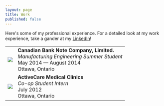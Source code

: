 ```yaml
---
layout: page
title: Work
published: false
---
```


<p class="message">
  Here's some of my professional experience. For a detailed look at my work
  experience, take a gander at my <a href="{{ site.linkedin.link }}"> LinkedIn</a>!
</p>

<table>
  <tr>
    <td> <img src="{{ site.url }}/assets/cbn_logo_600dpi_210pix.jpg"/> </td>
    <td> <b>Canadian Bank Note Company, Limited.</b> <br>
         <i>Manufacturing Engineering Summer Student</i> <br>
         May 2014 &#8212 August 2014 <br>
         Ottawa, Ontario
    </td>
  </tr>
  <tr>
    <td> <img src="{{ site.url }}/assets/activecare_logo.jpg"/> </td>
    <td> <b>ActiveCare Medical Clinics</b> <br>
         <i>Co-op Student Intern</i> <br>
         July 2012 <br>
         Ottawa, Ontario
    </td>
  </tr>
</table>
